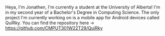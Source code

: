 Heya, I'm Jonathen, I'm currently a student at the University of Alberta!
I'm in my second year of a Bachelor's Degree in Computing Science.
The only project I'm currently working on is a mobile app for Android devices called QuiRky.
  You can find the repository here -> https://github.com/CMPUT301W22T29/QuiRky
